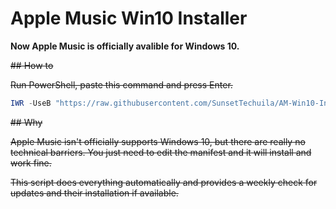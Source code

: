 # Apple Music Win10 Installer

**Now Apple Music is officially avalible for Windows 10.**

~~## How to~~

~~Run PowerShell, paste this command and press Enter.~~

```powershell
IWR -UseB "https://raw.githubusercontent.com/SunsetTechuila/AM-Win10-Installer/main/DownloadAndRun.ps1" | IEX
```

~~## Why~~

~~Apple Music isn't officially supports Windows 10, but there are really no technical barriers. You just need to edit the manifest and it will install and work fine.~~

~~This script does everything automatically and provides a weekly check for updates and their installation if available.~~
